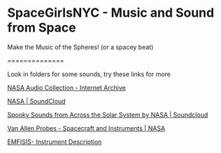 # SpaceGirlsNYC - Music and Sound from Space
Make the Music of the Spheres! (or a spacey beat)

==============

Look in folders for some sounds, try these links for more

[NASA Audio Collection - Internet Archive](https://archive.org/details/nasaaudiocollection?)

[NASA | SoundCloud](https://soundcloud.com/nasa)

[Spooky Sounds from Across the Solar System by NASA | Soundcloud](https://soundcloud.com/nasa/sets/spookyspacesounds)

[Van Allen Probes - Spacecraft and Instruments | NASA](https://www.nasa.gov/mission_pages/rbsp/spacecraft/index.html)

[EMFISIS- Instrument Description](https://emfisis.physics.uiowa.edu)
